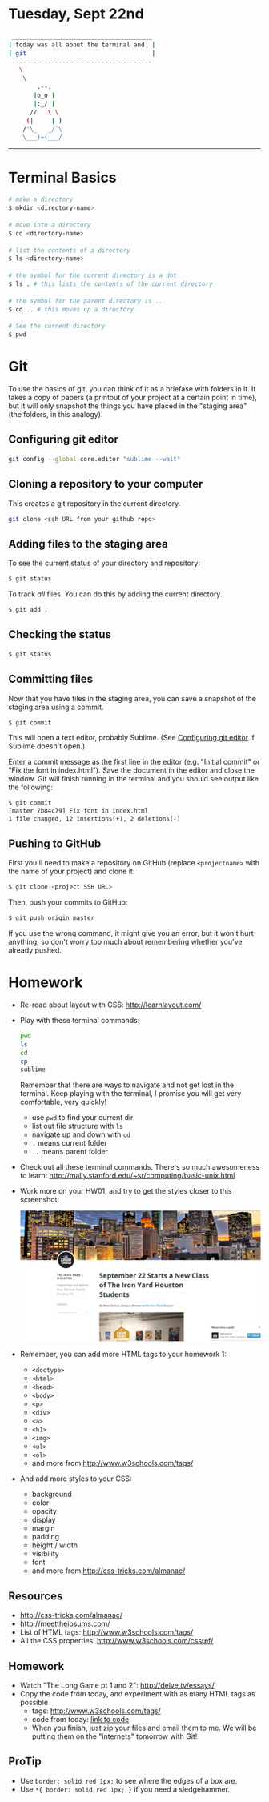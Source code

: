 # Tuesday, Sept 22nd

```sh
 _______________________________________
| today was all about the terminal and  |
| git                                   |
 ---------------------------------------
   \
    \
        .--.
       |o_o |
       |:_/ |
      //   \ \
     (|     | )
    /'\_   _/`\
    \___)=(___/
```

---

# Terminal Basics

```sh
# make a directory
$ mkdir <directory-name>

# move into a directory
$ cd <directory-name>

# list the contents of a directory
$ ls <directory-name>

# the symbol for the current directory is a dot
$ ls . # this lists the contents of the current directory

# the symbol for the parent directory is ..
$ cd .. # this moves up a directory

# See the current directory
$ pwd
```

# Git

To use the basics of git, you can think of it as a briefase with folders in it. It takes a copy of papers (a printout of your project at a certain point in time), but it will only snapshot the things you have placed in the "staging area" (the folders, in this analogy).

## Configuring git editor

```sh
git config --global core.editor "sublime --wait"
```

## Cloning a repository to your computer
This creates a git repository in the current directory.

```sh
git clone <ssh URL from your github repo>
```

## Adding files to the staging area

To see the current status of your directory and repository:

```sh
$ git status
```

To track *all* files. You can do this by adding the current directory.

```sh
$ git add .
```

## Checking the status
```sh
$ git status
```

## Committing files
Now that you have files in the staging area, you can save a snapshot of the staging area using a commit.

```sh
$ git commit
```

This will open a text editor, probably Sublime. (See [Configuring git editor](#configuring-git-editor) if Sublime doesn't open.)

Enter a commit message as the first line in the editor (e.g. "Initial commit" or "Fix the font in index.html"). Save the document in the editor and close the window. Git will finish running in the terminal and you should see output like the following:

```
$ git commit
[master 7b84c79] Fix font in index.html
1 file changed, 12 insertions(+), 2 deletions(-)
```

## Pushing to GitHub

First you'll need to make a repository on GitHub (replace `<projectname>` with the name of your project) and clone it:

```sh
$ git clone <project SSH URL>
```

Then, push your commits to GitHub:

```sh
$ git push origin master
```

If you use the wrong command, it might give you an error, but it won't hurt anything, so don't worry too much about remembering whether you've already pushed.

# Homework

- Re-read about layout with CSS: http://learnlayout.com/
- Play with these terminal commands:

	```sh
	pwd
	ls
	cd
	cp
	sublime
	```

	Remember that there are ways to navigate and not get lost in the terminal. Keep playing with the terminal, I promise you will get very comfortable, very quickly!

	- use `pwd` to find your current dir
	- list out file structure with `ls`
	- navigate up and down with `cd`
	- `.` means current folder
	- `..` means parent folder

- Check out all these terminal commands. There's so much awesomeness to learn: http://mally.stanford.edu/~sr/computing/basic-unix.html
- Work more on your HW01, and try to get the styles closer to this screenshot:

	![](./examples/day01/blog.png)

- Remember, you can add more HTML tags to your homework 1:
	- `<doctype>`
	- `<html>`
	- `<head>`
	- `<body>`
	- `<p>`
	- `<div>`
	- `<a>`
	- `<h1>`
	- `<img>`
	- `<ul>`
	- `<ol>`
	- and more from http://www.w3schools.com/tags/
- And add more styles to your CSS:
	- background
	- color
	- opacity
	- display
	- margin
	- padding
	- height / width
	- visibility
	- font
	- and more from http://css-tricks.com/almanac/

## Resources

- http://css-tricks.com/almanac/
- http://meettheipsums.com/
- List of HTML tags: http://www.w3schools.com/tags/
- All the CSS properties! http://www.w3schools.com/cssref/

## Homework


- Watch "The Long Game pt 1 and 2": http://delve.tv/essays/
- Copy the code from today, and experiment with as many HTML tags as possible
	- tags: http://www.w3schools.com/tags/
	- code from today: [link to code](./examples/day01)
	- When you finish, just zip your files and email them to me. We will be putting them on the "internets" tomorrow with Git!

## ProTip

- Use `border: solid red 1px;` to see where the edges of a box are.
- Use `*{ border: solid red 1px; }` if you need a sledgehammer.